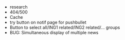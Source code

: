 * research
* 404/500
* Cache
* try button on notif page for pushbullet
* Button to select all/ING1 related/ING2 related/... groups
* BUG: Simultaneous display of multiple news
